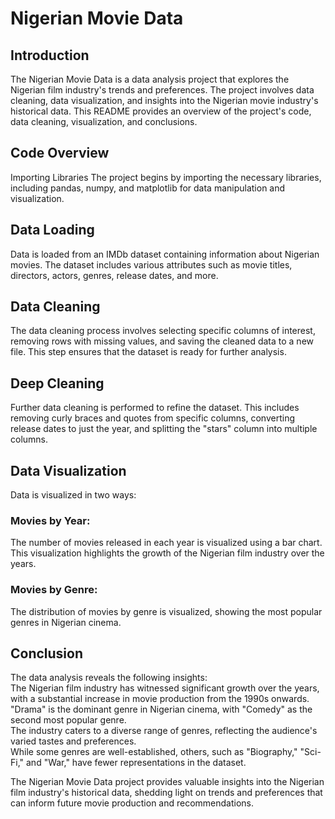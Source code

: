 # Nigerian Movie Data
## Introduction
The Nigerian Movie Data is a data analysis project that explores the Nigerian film industry's trends and preferences. The project involves data cleaning, data visualization, and insights into the Nigerian movie industry's historical data. This README provides an overview of the project's code, data cleaning, visualization, and conclusions.

## Code Overview
Importing Libraries
The project begins by importing the necessary libraries, including pandas, numpy, and matplotlib for data manipulation and visualization.

## Data Loading
Data is loaded from an IMDb dataset containing information about Nigerian movies. The dataset includes various attributes such as movie titles, directors, actors, genres, release dates, and more.

## Data Cleaning
The data cleaning process involves selecting specific columns of interest, removing rows with missing values, and saving the cleaned data to a new file. This step ensures that the dataset is ready for further analysis.

## Deep Cleaning
Further data cleaning is performed to refine the dataset. This includes removing curly braces and quotes from specific columns, converting release dates to just the year, and splitting the "stars" column into multiple columns.

## Data Visualization
Data is visualized in two ways:

### Movies by Year:
The number of movies released in each year is visualized using a bar chart. This visualization highlights the growth of the Nigerian film industry over the years.

### Movies by Genre:
The distribution of movies by genre is visualized, showing the most popular genres in Nigerian cinema.

## Conclusion
The data analysis reveals the following insights:  
The Nigerian film industry has witnessed significant growth over the years, with a substantial increase in movie production from the 1990s onwards.  
"Drama" is the dominant genre in Nigerian cinema, with "Comedy" as the second most popular genre.  
The industry caters to a diverse range of genres, reflecting the audience's varied tastes and preferences.  
While some genres are well-established, others, such as "Biography," "Sci-Fi," and "War," have fewer representations in the dataset.  

The Nigerian Movie Data project provides valuable insights into the Nigerian film industry's historical data, shedding light on trends and preferences that can inform future movie production and recommendations.
